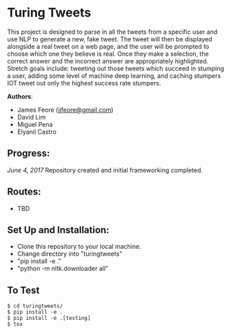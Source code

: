 # Turing Tweets

This project is designed to parse in all the tweets from a specific user and use NLP to generate a new, fake tweet. The tweet will then be displayed alongside a real tweet on a web page, and the user will be prompted to choose which one they believe is real. Once they make a selection, the correct answer and the incorrect answer are appropriately highlighted. Stretch goals include: tweeting out those tweets which succeed in stumping a user, adding some level of machine deep learning, and caching stumpers IOT tweet out only the highest success rate stumpers.

**Authors**:

- James Feore (jjfeore@gmail.com)
- David Lim
- Miguel Pena
- Elyanil Castro

## Progress:

*June 4, 2017*
Repository created and initial frameworking completed.

## Routes:

- TBD

## Set Up and Installation:

- Clone this repository to your local machine.
- Change directory into "turingtweets"
- "pip install -e ."
- "python -m nltk.downloader all"

## To Test

```
$ cd turingtweets/
$ pip install -e .
$ pip install -e .[testing]
$ tox
```
